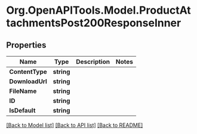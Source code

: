 # Org.OpenAPITools.Model.ProductAttachmentsPost200ResponseInner

## Properties

Name | Type | Description | Notes
------------ | ------------- | ------------- | -------------
**ContentType** | **string** |  | 
**DownloadUrl** | **string** |  | 
**FileName** | **string** |  | 
**ID** | **string** |  | 
**IsDefault** | **string** |  | 

[[Back to Model list]](../README.md#documentation-for-models) [[Back to API list]](../README.md#documentation-for-api-endpoints) [[Back to README]](../README.md)

